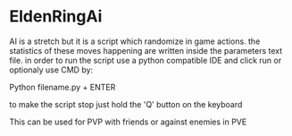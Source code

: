 # EldenRingAi
 
AI is a stretch but it is a script which randomize in game actions. the statistics of these moves happening are written inside the parameters text file.
in order to run the script use a python compatible IDE and click run or optionaly use CMD by:

Python filename.py + ENTER

to make the script stop just hold the 'Q' button on the keyboard

This can be used for PVP with friends or against enemies in PVE
